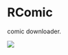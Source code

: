 RComic
================

comic downloader.

![](https://github.com/RayTW/RComicDownloader/blob/master/rcomic.png?raw=true)
